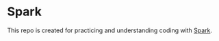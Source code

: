 # Spark

This repo is created for practicing and understanding coding with 
[Spark](https://spark.apache.org/).
